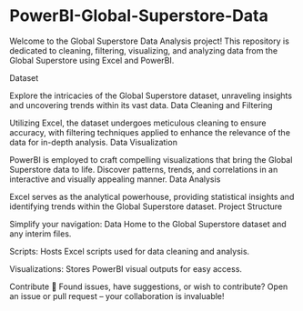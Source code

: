 # PowerBI-Global-Superstore-Data
Welcome to the Global Superstore Data Analysis project! This repository is dedicated to cleaning, filtering, visualizing, and analyzing data from the Global Superstore using Excel and PowerBI.

Dataset

Explore the intricacies of the Global Superstore dataset, unraveling insights and uncovering trends within its vast data.
Data Cleaning and Filtering

Utilizing Excel, the dataset undergoes meticulous cleaning to ensure accuracy, with filtering techniques applied to enhance the relevance of the data for in-depth analysis.
Data Visualization

PowerBI is employed to craft compelling visualizations that bring the Global Superstore data to life. Discover patterns, trends, and correlations in an interactive and visually appealing manner.
Data Analysis

Excel serves as the analytical powerhouse, providing statistical insights and identifying trends within the Global Superstore dataset.
Project Structure

Simplify your navigation:
Data
Home to the Global Superstore dataset and any interim files.

Scripts: Hosts Excel scripts used for data cleaning and analysis.

Visualizations: Stores PowerBI visual outputs for easy access.

Contribute 🚀
Found issues, have suggestions, or wish to contribute? Open an issue or pull request – your collaboration is invaluable!
